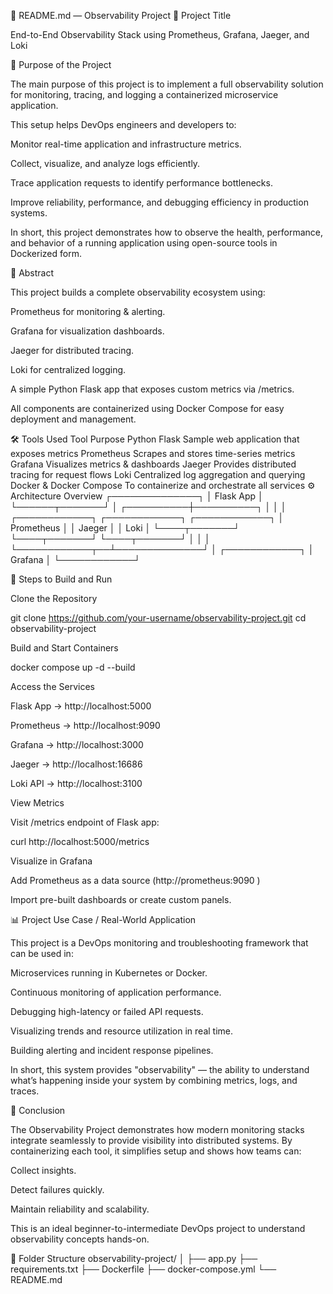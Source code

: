 📘 README.md — Observability Project
🧩 Project Title

End-to-End Observability Stack using Prometheus, Grafana, Jaeger, and Loki

🧠 Purpose of the Project

The main purpose of this project is to implement a full observability solution for monitoring, tracing, and logging a containerized microservice application.

This setup helps DevOps engineers and developers to:

Monitor real-time application and infrastructure metrics.

Collect, visualize, and analyze logs efficiently.

Trace application requests to identify performance bottlenecks.

Improve reliability, performance, and debugging efficiency in production systems.

In short, this project demonstrates how to observe the health, performance, and behavior of a running application using open-source tools in Dockerized form.

🧾 Abstract

This project builds a complete observability ecosystem using:

Prometheus for monitoring & alerting.

Grafana for visualization dashboards.

Jaeger for distributed tracing.

Loki for centralized logging.

A simple Python Flask app that exposes custom metrics via /metrics.

All components are containerized using Docker Compose for easy deployment and management.

🛠️ Tools Used
Tool	Purpose
Python Flask	Sample web application that exposes metrics
Prometheus	Scrapes and stores time-series metrics
Grafana	Visualizes metrics & dashboards
Jaeger	Provides distributed tracing for request flows
Loki	Centralized log aggregation and querying
Docker & Docker Compose	To containerize and orchestrate all services
⚙️ Architecture Overview
          ┌──────────────┐
          │  Flask App   │
          └──────┬───────┘
                 │
      ┌──────────┼──────────┐
      │           │          │
┌────────────┐ ┌────────────┐ ┌────────────┐
│ Prometheus │ │    Jaeger  │ │    Loki    │
└────┬───────┘ └────┬───────┘ └────┬───────┘
     │               │              │
     └────────────┬──┴──────────────┘
                  │
           ┌────────────┐
           │   Grafana  │
           └────────────┘

🧩 Steps to Build and Run

Clone the Repository

git clone https://github.com/your-username/observability-project.git
cd observability-project


Build and Start Containers

docker compose up -d --build


Access the Services

Flask App → http://localhost:5000

Prometheus → http://localhost:9090

Grafana → http://localhost:3000

Jaeger → http://localhost:16686

Loki API → http://localhost:3100

View Metrics

Visit /metrics endpoint of Flask app:

curl http://localhost:5000/metrics


Visualize in Grafana

Add Prometheus as a data source (http://prometheus:9090
)

Import pre-built dashboards or create custom panels.

📊 Project Use Case / Real-World Application

This project is a DevOps monitoring and troubleshooting framework that can be used in:

Microservices running in Kubernetes or Docker.

Continuous monitoring of application performance.

Debugging high-latency or failed API requests.

Visualizing trends and resource utilization in real time.

Building alerting and incident response pipelines.

In short, this system provides "observability" — the ability to understand what’s happening inside your system by combining metrics, logs, and traces.

🧩 Conclusion

The Observability Project demonstrates how modern monitoring stacks integrate seamlessly to provide visibility into distributed systems.
By containerizing each tool, it simplifies setup and shows how teams can:

Collect insights.

Detect failures quickly.

Maintain reliability and scalability.

This is an ideal beginner-to-intermediate DevOps project to understand observability concepts hands-on.

📁 Folder Structure
observability-project/
│
├── app.py
├── requirements.txt
├── Dockerfile
├── docker-compose.yml
└── README.md
